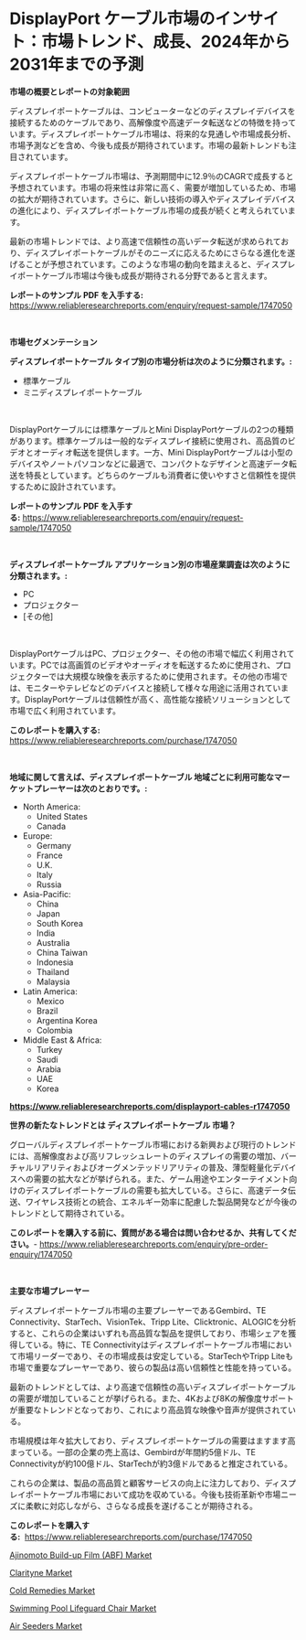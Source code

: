 <p><h1>DisplayPort ケーブル市場のインサイト：市場トレンド、成長、2024年から2031年までの予測</h1></p><p><strong>市場の概要とレポートの対象範囲</strong></p>
<p><p>ディスプレイポートケーブルは、コンピューターなどのディスプレイデバイスを接続するためのケーブルであり、高解像度や高速データ転送などの特徴を持っています。ディスプレイポートケーブル市場は、将来的な見通しや市場成長分析、市場予測などを含め、今後も成長が期待されています。市場の最新トレンドも注目されています。</p><p>ディスプレイポートケーブル市場は、予測期間中に12.9％のCAGRで成長すると予想されています。市場の将来性は非常に高く、需要が増加しているため、市場の拡大が期待されています。さらに、新しい技術の導入やディスプレイデバイスの進化により、ディスプレイポートケーブル市場の成長が続くと考えられています。</p><p>最新の市場トレンドでは、より高速で信頼性の高いデータ転送が求められており、ディスプレイポートケーブルがそのニーズに応えるためにさらなる進化を遂げることが予想されています。このような市場の動向を踏まえると、ディスプレイポートケーブル市場は今後も成長が期待される分野であると言えます。</p></p>
<p><strong>レポートのサンプル PDF を入手する:</strong> <a href="https://www.reliableresearchreports.com/enquiry/request-sample/1747050">https://www.reliableresearchreports.com/enquiry/request-sample/1747050</a></p>
<p>&nbsp;</p>
<p><strong>市場セグメンテーション</strong></p>
<p><strong>ディスプレイポートケーブル タイプ別の市場分析は次のように分類されます。:</strong></p>
<p><ul><li>標準ケーブル</li><li>ミニディスプレイポートケーブル</li></ul></p>
<p>&nbsp;</p>
<p><p>DisplayPortケーブルには標準ケーブルとMini DisplayPortケーブルの2つの種類があります。標準ケーブルは一般的なディスプレイ接続に使用され、高品質のビデオとオーディオ転送を提供します。一方、Mini DisplayPortケーブルは小型のデバイスやノートパソコンなどに最適で、コンパクトなデザインと高速データ転送を特長としています。どちらのケーブルも消費者に使いやすさと信頼性を提供するために設計されています。</p></p>
<p><strong>レポートのサンプル PDF を入手する:</strong>&nbsp;<a href="https://www.reliableresearchreports.com/enquiry/request-sample/1747050">https://www.reliableresearchreports.com/enquiry/request-sample/1747050</a></p>
<p>&nbsp;</p>
<p><strong> ディスプレイポートケーブル アプリケーション別の市場産業調査は次のように分類されます。:</strong></p>
<p><ul><li>PC</li><li>プロジェクター</li><li>[その他]</li></ul></p>
<p>&nbsp;</p>
<p><p>DisplayPortケーブルはPC、プロジェクター、その他の市場で幅広く利用されています。PCでは高画質のビデオやオーディオを転送するために使用され、プロジェクターでは大規模な映像を表示するために使用されます。その他の市場では、モニターやテレビなどのデバイスと接続して様々な用途に活用されています。DisplayPortケーブルは信頼性が高く、高性能な接続ソリューションとして市場で広く利用されています。</p></p>
<p><strong>このレポートを購入する:</strong>&nbsp; <a href="https://www.reliableresearchreports.com/purchase/1747050">https://www.reliableresearchreports.com/purchase/1747050</a></p>
<p>&nbsp;</p>
<p><strong>地域に関して言えば、ディスプレイポートケーブル 地域ごとに利用可能なマーケットプレーヤーは次のとおりです。:</strong></p>
<p><ul>
    <li>
        North America:
        <ul>
            <li>United States</li>
            <li>Canada</li>
        </ul>
    </li>
    <li>
        Europe:
        <ul>
            <li>Germany</li>
            <li>France</li>
            <li>U.K.</li>
            <li>Italy</li>
            <li>Russia</li>
        </ul>
    </li>
    <li>
        Asia-Pacific:
        <ul>
            <li>China</li>
            <li>Japan</li>
            <li>South Korea</li>
            <li>India</li>
            <li>Australia</li>
            <li>China Taiwan</li>
            <li>Indonesia</li>
            <li>Thailand</li>
            <li>Malaysia</li>
        </ul>
    </li>
    <li>
        Latin America:
        <ul>
            <li>Mexico</li>
            <li>Brazil</li>
            <li>Argentina Korea</li>
            <li>Colombia</li>
        </ul>
    </li>
    <li>
        Middle East & Africa:
        <ul>
            <li>Turkey</li>
            <li>Saudi</li>
            <li>Arabia</li>
            <li>UAE</li>
            <li>Korea</li>
        </ul>
    </li>
    </ul></p>
<p><strong><a href="https://www.reliableresearchreports.com/displayport-cables-r1747050">https://www.reliableresearchreports.com/displayport-cables-r1747050</a></strong>&nbsp;</p>
<p><strong>世界の新たなトレンドとは ディスプレイポートケーブル 市場？</strong></p>
<p><p>グローバルディスプレイポートケーブル市場における新興および現行のトレンドには、高解像度および高リフレッシュレートのディスプレイの需要の増加、バーチャルリアリティおよびオーグメンテッドリアリティの普及、薄型軽量化デバイスへの需要の拡大などが挙げられる。また、ゲーム用途やエンターテイメント向けのディスプレイポートケーブルの需要も拡大している。さらに、高速データ伝送、ワイヤレス技術との統合、エネルギー効率に配慮した製品開発などが今後のトレンドとして期待されている。</p></p>
<p><strong>このレポートを購入する前に、質問がある場合は問い合わせるか、共有してください。</strong>- <a href="https://www.reliableresearchreports.com/enquiry/pre-order-enquiry/1747050">https://www.reliableresearchreports.com/enquiry/pre-order-enquiry/1747050</a></p>
<p>&nbsp;</p>
<p><strong>主要な市場プレーヤー</strong></p>
<p><p>ディスプレイポートケーブル市場の主要プレーヤーであるGembird、TE Connectivity、StarTech、VisionTek、Tripp Lite、Clicktronic、ALOGICを分析すると、これらの企業はいずれも高品質な製品を提供しており、市場シェアを獲得している。特に、TE Connectivityはディスプレイポートケーブル市場において市場リーダーであり、その市場成長は安定している。StarTechやTripp Liteも市場で重要なプレーヤーであり、彼らの製品は高い信頼性と性能を持っている。</p><p>最新のトレンドとしては、より高速で信頼性の高いディスプレイポートケーブルの需要が増加していることが挙げられる。また、4Kおよび8Kの解像度サポートが重要なトレンドとなっており、これにより高品質な映像や音声が提供されている。</p><p>市場規模は年々拡大しており、ディスプレイポートケーブルの需要はますます高まっている。一部の企業の売上高は、Gembirdが年間約5億ドル、TE Connectivityが約100億ドル、StarTechが約3億ドルであると推定されている。</p><p>これらの企業は、製品の高品質と顧客サービスの向上に注力しており、ディスプレイポートケーブル市場において成功を収めている。今後も技術革新や市場ニーズに柔軟に対応しながら、さらなる成長を遂げることが期待される。</p></p>
<p><strong>このレポートを購入する:</strong>&nbsp;&nbsp;<a href="https://www.reliableresearchreports.com/purchase/1747050">https://www.reliableresearchreports.com/purchase/1747050</a></p>
<p><p><a href="https://issuu.com/reportprime-2/docs/ajinomoto-build-up-film-abf-market-size-2030.pptx">Ajinomoto Build-up Film (ABF) Market</a></p><p><a href="https://github.com/bobicer/Market-Research-Report-List-3/blob/main/clarityne-market.md">Clarityne Market</a></p><p><a href="https://github.com/timeliteaut/Market-Research-Report-List-2/blob/main/cold-remedies-market.md">Cold Remedies Market</a></p><p><a href="https://www.linkedin.com/pulse/swimming-pool-lifeguard-chair-market-furnishes-information-9dibf">Swimming Pool Lifeguard Chair Market</a></p><p><a href="https://www.linkedin.com/pulse/air-seeders-market-comprehensive-assessment-type-application-ffnde">Air Seeders Market</a></p></p>